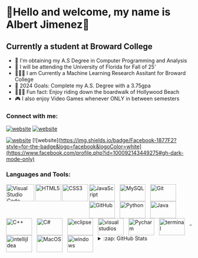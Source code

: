 # 🔰Hello and welcome, my name is Albert Jimenez🔰  


## Currently a student at Broward College 

- 📜 I'm obtaining my A.S Degree in Computer Programming and Analysis
- 🐊 I will be attending the University of Florida for Fall of 25' 
- 👨🏻‍💻 I am Currently a Machine Learning Research Assitant for Broward College
- 🥅 2024 Goals: Complete my A.S. Degree with a 3.75gpa
- 🚴🏻‍♂️ Fun fact: Enjoy riding down the boardwalk of Hollywood Beach
- 🎮 I also enjoy Video Games whenever ONLY in between semesters

### Connect with me:


[![website](https://img.shields.io/badge/LinkedIn-0077B5?style=for-the-badge&logo=linkedin&logoColor=white)](https://linkedin.com/in/albert-jimenez-1590041bb#gh-light-mode-only)
[![website](https://img.shields.io/badge/LinkedIn-0077B5?style=for-the-badge&logo=linkedin&logoColor=white)](https://linkedin.com/in/albert-jimenez-1590041bb#gh-dark-mode-only)
&nbsp;&nbsp;

[![website](https://img.shields.io/badge/Facebook-1877F2?style=for-the-badge&logo=facebook&logoColor=white)](https://www.facebook.com/profile.php?id=100092143449275#gh-light-mode-only)
[![website](https://img.shields.io/badge/Facebook-1877F2?style=for-the-badge&logo=facebook&logoColor=white](https://www.facebook.com/profile.php?id=100092143449275#gh-dark-mode-only)
&nbsp;&nbsp;




### Languages and Tools:

<img align="left" alt="Visual Studio Code" height="46px" width="76px" src="https://img.shields.io/badge/VSCode-0078D4?style=for-the-badge&logo=visual%20studio%20code&logoColor=white" style="padding-bottom:10px;" />    

<img align="left" alt="HTML5" height="46px" width="70px" src="https://img.shields.io/badge/HTML5-E34F26?style=for-the-badge&logo=html5&logoColor=white" style="padding-bottom:10px;" />    

<img align="left" alt="CSS3" height="46px" width="70px" src="https://img.shields.io/badge/CSS3-1572B6?style=for-the-badge&logo=css3&logoColor=white" style="padding-bottom:10px;" />  

<img align="left" alt="JavaScript" height="46px" width="70px" src="https://img.shields.io/badge/JavaScript-323330?style=for-the-badge&logo=javascript&logoColor=F7DF1E" style="padding-right:10px;" /> 

<img align="left" alt="MySQL" height="46px" width="70px" src="https://img.shields.io/badge/MySQL-005C84?style=for-the-badge&logo=mysql&logoColor=white" style="padding-right:10px;" />  

<img align="left" alt="Git" height="46px" width="70px" src="https://img.shields.io/badge/GIT-E44C30?style=for-the-badge&logo=git&logoColor=white" style="padding-right:10px;" />  <br>

<img align="left" alt="GitHub" height="46px" width="70px" src="https://img.shields.io/badge/GitHub-100000?style=for-the-badge&logo=github&logoColor=white" style="padding-right:10px;" />  

<img align="left" alt="Python" height="46px" width="70px" src="https://img.shields.io/badge/Python-FFD43B?style=for-the-badge&logo=python&logoColor=blue" style="padding-right:10px;" />  

<img align="left" alt="Java" height="46px" width="70px" src="https://img.shields.io/badge/java-%23ED8B00.svg?style=for-the-badge&logo=openjdk&logoColor=white" style="padding-right:10px;" />  

<img align="left" alt="C++" height="46px" width="70px" src="https://img.shields.io/badge/C%2B%2B-00599C?style=for-the-badge&logo=c%2B%2B&logoColor=white" style="padding-right:10px;" />  

<img align="left" alt="C#" height="46px" width="70px" src="https://img.shields.io/badge/C%23-239120?style=for-the-badge&logo=c-sharp&logoColor=white" style="padding-right:10px;" />  

<img align="left" alt="eclipse" height="46px" width="70px" src="https://img.shields.io/badge/Eclipse-2C2255?style=for-the-badge&logo=eclipse&logoColor=white" style="padding-right:10px;" />  <br>

<img align="left" alt="visual studios" height="46px" width="70px" src="https://img.shields.io/badge/Visual_Studio-5C2D91?style=for-the-badge&logo=visual%20studio&logoColor=white" style="padding-right:10px;" />  

<img align="left" alt="Pycharm" height="46px" width="70px" src="https://img.shields.io/badge/PyCharm-000000.svg?&style=for-the-badge&logo=PyCharm&logoColor=white" style="padding-right:10px;" />  

<img align="left" alt="terminal" height="46px" width="70px" src="https://img.shields.io/badge/Eclipse-2C2255?style=for-the-badge&logo=eclipse&logoColor=white" style="padding-right:10px;" />  

<img align="left" alt="intellijIdea" height="46px" width="70px" src="https://img.shields.io/badge/IntelliJ_IDEA-000000.svg?style=for-the-badge&logo=intellij-idea&logoColor=white" style="padding-right:10px;" />  

<img align="left" alt="MacOS" height="46px" width="70px" src="https://img.shields.io/badge/mac%20os-000000?style=for-the-badge&logo=apple&logoColor=white" style="padding-right:10px;" />  

<img align="left" alt="windows" height="46px" width="70px" src="https://img.shields.io/badge/Windows-0078D6?style=for-the-badge&logo=windows&logoColor=white" style="padding-right:10px;" />  





<br />
<br />

---


<details>
  <summary>:zap: GitHub Stats</summary>

  <img align="left" alt="codeSTACKr's GitHub Stats" src="https://github-readme-stats.vercel.app/api?username=codeSTACKr&show_icons=true&hide_border=false&title_color=ff652f&icon_color=FFE400&bg_color=09131B&text_color=ffffff&border_color=0c1a25" />

</details>


